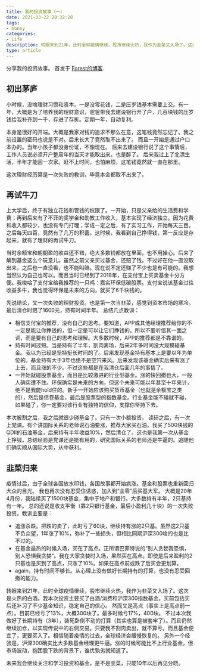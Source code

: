 ```yaml
---
title: 我的投资故事（一）
date: 2021-03-22 20:32:28
tags:
- money
categories:
- Life
description: 转眼来到21年，此时全球疫情继续，股市继续火热，我作为韭菜又入场了。这次是火热的白酒。我本次投资主要买了白酒/消费和沪深300指数基金。买前包括买后还补习了不少基金知识，稳定自己的信心。相信随着疫情的过去，全球经济会缓慢恢复的。另外一个经验是，沪深300确实比大多数基金经理更牛逼。涨的时候可能比不上行业基金，但市场波动，抱团股下跌的背景下，谁优孰劣就知道了。未来我会继续关注和学习投资和基金，是不是韭菜，只能10年以后再见分晓。
type: article
---
```


分享我的投资故事。
首发于 [Forest的博客](https://youngforest.github.io/2021/03/22/investment/).

## 初出茅庐

小时候，没啥理财习惯和资本。一是没零花钱，二是压岁钱基本需要上交。有一年，大概是为了培养我的理财意识，爸爸带我去建设银行开了户，几百块钱的压岁钱给我补齐到一千，存进了存折。定期一年，自动复利。

本身是很好的开端。大概是我家对钱的追求不那么在意，这笔钱竟然忘记了。我之前设置的密码也说是不对。后来长大了竟然取不出来了。
而且一开始是通过户口本办的。当年小孩子都没身份证，不像现在。
后来去建设银行说了这个事情后，工作人员说必须开户整周年的当天才能取出来。也是醉了。
后来我过上了北漂生活，半年才能回一次家。赶不上时间，也怕麻烦，这笔钱竟然就一直在那里。

这次理财经历算是一次失败的教训，毕竟本金都取不出来了。

## 再试牛刀

上大学后，终于有独立花钱和管钱的权限了。一开始，只是父亲给的生活费和学费；再到后来有了不菲的奖学金和助教工作收入，基本实现了经济独立。因为花费和收入都较少，也没有专门打理；学成一定之后，有了实习工作，开始每天三百，之后每天四百，竟然有了几万的积蓄。这时候，我看到自己挣得钱，第一反应是存起来，就有了理财的再试牛刀。

当时余额宝和朝朝盈的收益还不错，绝大多数钱都放在里面，也不用操心。后来了解到基金这么个玩意儿。虽然之前父亲买过基金，还赔了钱。不过好在他一直没取出来，之后也一直没看，也不能叫赔。现在说不定还赚了不少也是有可能的。我想当然认为自己也可以。而且当时已经到了2018年，在支付宝上买卖基金十分方便。我梭哈了支付宝给我推荐的一只鸡：嘉实环保低碳股票。支付宝说该基金过往收益多牛，我也觉得环保是未来的方向，就买了6千块钱的。

先说结论，又一次失败的理财投资。也是第一次当韭菜，感觉到资本市场的寒冷。最后清仓时赔了1600元，持有时间半年。
总结几点教训：

- 相信支付宝的推荐，没有自己的思考。要知道，APP或其他经理推荐给你的不一定是能让你挣钱的，但一定是可以让它们挣钱的。所以不要听信其一面之词，而是要有自己的思考和理解。大多数时候，APP的推荐都是不靠谱的。
- 持有时间过短。当是持有了半年，割肉离场，后来2年多时间没大规模碰基金。我以为已经是坚持挺长时间的了。后来发现基金持有基本上是要以年为单位的。基金持有大于3年也绝不是空穴来风。后来发现该基金确实后来有涨了上去，而且涨的不少。不过这些都是在我清仓后面几年的事情了。
- 一开始就碰股票基金，而且是比较激进的行业型基金。涨的快回撤也大，一般人确实遭不住。环保确实是未来的方向，但这个未来可能以年甚至十年来计，绝不是我能hold住的。新手一开始应该购买货币基金（也就是余额宝之类的），然后是债卷基金，最后是股票型的指数基金。行业基金能不碰就不碰，如果碰了，你一定要对该行业有独特的信仰，支撑你坚持下去。

本次被割之后，我之后就很少碰基金了。只有一次小额投资。
读研之后，有一次上党课。有个讲国际关系的老师说石油要涨，推荐大家买石油。我买了500块钱的QDII的石油基金，后来持有半年收益10%，然后清仓了。这也是我第一次从基金上挣钱。总结经验是党课还是挺有用的，研究国际关系的老师还是牛逼的。追随他们确实顺从国际大势，从中获利。

## 韭菜归来

疫情过后，由于全球各国放水印钱，各国故事都开始疯涨。基金和股票也重新回归大众的目光。
我也再次没有忍受住诱惑，加入到“韭零”后买基大军。
大概是20年4月份，我陆续买了1500块基金，集中于地产和银行。大多数持有半年，2只基持有一年。
总的还说是收支平衡（靠2只银行基金，最后小盈利几十块）的一次失败投资。教训主要是：

- 追涨杀跌。把跌的卖了，此时亏了60块，继续持有涨的2只基。虽然这2只基不负众望，1年涨了10%，弥补了一些损失，但相比同期沪深300啥的也是比不过的。
- 在基金最热的时候入场，买在了高点。正所谓巴菲特说的“别人贪婪我恐惧，别人恐惧我贪婪”。我在大家贪婪时入场，果然买在高点。即使是后来盈利的2只基也是买到了高点，只涨了10%。如果在高点前或跌了后买会更划算。
- again，持有时间不够长。从心理上没有做好长期持有的打算，也没有忍受回撤的能力。

转眼来到21年，此时全球疫情继续，股市继续火热，我作为韭菜又入场了。这次是火热的白酒。我本次投资主要买了白酒/消费和沪深300指数基金。买前包括买后还补习了不少基金知识，稳定自己的信心。
然而又是高点（事实上是高点前一点）。目前已经亏了13%，大概300块了。最多时候亏17%，400块。
不过本次我做好了长期持有（3年），装死卧倒不动的打算（其实也算是被套牢了）。而且仍然继续加仓，以实现传说中的右侧交易。只要我不割肉卖出，就不算亏。而且基金便宜了，更要买入了。相信随着疫情的过去，全球经济会缓慢恢复的。
另外一个经验是，沪深300确实比大多数基金经理更牛逼。涨的时候可能比不上行业基金，但市场波动，抱团股下跌的背景下，谁优孰劣就知道了。

未来我会继续关注和学习投资和基金，是不是韭菜，只能10年以后再见分晓。

